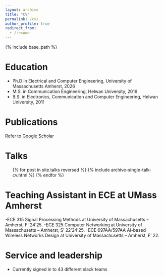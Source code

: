 ```yaml
---
layout: archive
title: "CV"
permalink: /cv/
author_profile: true
redirect_from:
  - /resume
---
```


{% include base_path %}

Education
======
* Ph.D in Electrical and Computer Engineering, University of Massachusetts Amherst, 2026
* M.S. in Communication Engineering, Helwan University, 2016
* B.S. in Electronics, Communication and Computer Engineering, Helwan University, 2011

Publications
======
  Refer to [Google Scholar](https://scholar.google.com/citations?user=PaxDdc0AAAAJ&hl=en&oi=ao)
  
Talks
======
  <ul>{% for post in site.talks reversed %}
    {% include archive-single-talk-cv.html  %}
  {% endfor %}</ul>
  
Teaching Assistant in ECE at UMass Amherst
======
-ECE 315 Signal Processing Methods at University of Massachusetts – Amherst, F’ 24’25.
-ECE 325 Computer Networking at University of Massachusetts – Amherst, S’ 22’24’25.
-ECE 697AA/597AA AI-based Wireless Networks Design at University of Massachusetts – Amherst, F’ 22.
  
Service and leadership
======
* Currently signed in to 43 different slack teams

